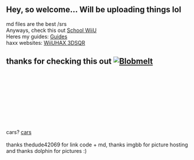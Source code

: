## Hey, so welcome... Will be uploading things lol <br />
md files are the best /srs <br />
Anyways, check this out <a href="https://quadsYT.github.io/extra-sites/schoolwiiu">School WiiU</a> <br />
Heres my guides: <a href="https://quadsYT.github.io/guides">Guides </a> <br />
haxx websites: <a href="https://is.gd/TL9i0I">WiiUHAX </a> <a href="quadsYT.github.io/extra-sites/3dsqrscanner">3DSQR </a> <br />
## thanks for checking this out <a href="https://imgbb.com/"><img src="https://i.ibb.co/gz1JV2x/Blobmelt.png" alt="Blobmelt" border="0"></a> <br />
<br />
<br />
<br />
<br />
<br />
<br />
<br />
<br />
<br />
cars? <a href="https://quadsyt.github.io/extra-sites/cars">cars </a> <br />
<br /> 
thanks thedude42069 for link code + md, thanks imgbb for picture hosting and thanks dolphin for pictures :)
